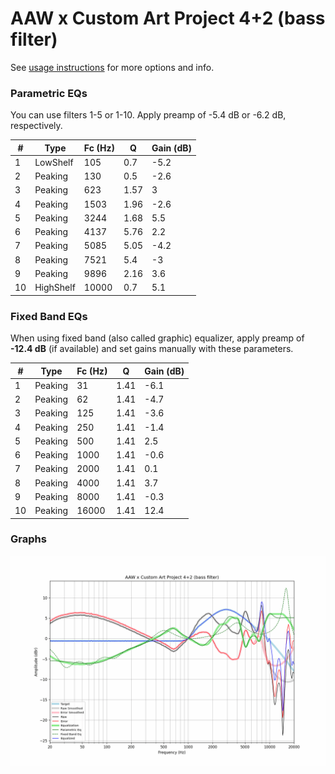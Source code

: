 # AAW x Custom Art Project 4+2 (bass filter)
See [usage instructions](https://github.com/jaakkopasanen/AutoEq#usage) for more options and info.

### Parametric EQs
You can use filters 1-5 or 1-10. Apply preamp of -5.4 dB or -6.2 dB, respectively.

|   # | Type      |   Fc (Hz) |    Q |   Gain (dB) |
|-----|-----------|-----------|------|-------------|
|   1 | LowShelf  |       105 | 0.7  |        -5.2 |
|   2 | Peaking   |       130 | 0.5  |        -2.6 |
|   3 | Peaking   |       623 | 1.57 |         3   |
|   4 | Peaking   |      1503 | 1.96 |        -2.6 |
|   5 | Peaking   |      3244 | 1.68 |         5.5 |
|   6 | Peaking   |      4137 | 5.76 |         2.2 |
|   7 | Peaking   |      5085 | 5.05 |        -4.2 |
|   8 | Peaking   |      7521 | 5.4  |        -3   |
|   9 | Peaking   |      9896 | 2.16 |         3.6 |
|  10 | HighShelf |     10000 | 0.7  |         5.1 |

### Fixed Band EQs
When using fixed band (also called graphic) equalizer, apply preamp of **-12.4 dB** (if available) and set gains manually with these parameters.

|   # | Type    |   Fc (Hz) |    Q |   Gain (dB) |
|-----|---------|-----------|------|-------------|
|   1 | Peaking |        31 | 1.41 |        -6.1 |
|   2 | Peaking |        62 | 1.41 |        -4.7 |
|   3 | Peaking |       125 | 1.41 |        -3.6 |
|   4 | Peaking |       250 | 1.41 |        -1.4 |
|   5 | Peaking |       500 | 1.41 |         2.5 |
|   6 | Peaking |      1000 | 1.41 |        -0.6 |
|   7 | Peaking |      2000 | 1.41 |         0.1 |
|   8 | Peaking |      4000 | 1.41 |         3.7 |
|   9 | Peaking |      8000 | 1.41 |        -0.3 |
|  10 | Peaking |     16000 | 1.41 |        12.4 |

### Graphs
![](./AAW%20x%20Custom%20Art%20Project%204+2%20(bass%20filter).png)
